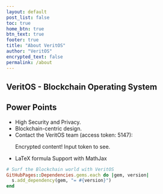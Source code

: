 ```yaml
---
layout: default
post_list: false
toc: true
home_btn: true
btn_text: true
footer: true
title: "About VeritOS"
author: "VeritOS"
encrypted_text: false
permalink: /about
---
```


## VeritOS - Blockchain Operating System

##  Power Points
* High Security and Privacy.
* Blockchain-centric design.
* Contact the VeritOS team (access token: 5147): 
  <p class="encrypted" id="ZER7V3r2Ps+rj3HROaB2LAQb1Zxdbzb4qS9VA/mKsq7QmWR+x8Bg==">Encrypted content! Input token to see.</p>
* LaTeX formula Support with MathJax

```ruby
# Surf the Blockchain world with VeritOS
GitHubPages::Dependencies.gems.each do |gem, version|
  s.add_dependency(gem, "= #{version}")
end
```

